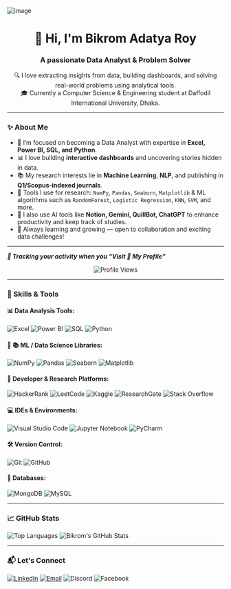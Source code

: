 ![image](https://github.com/user-attachments/assets/ed98fa14-a39c-4f1f-8f04-e713b5b6ec86)


<h1 align="center">👋 Hi, I'm Bikrom Adatya Roy</h1>
<h3 align="center">A passionate Data Analyst & Problem Solver</h3>

<p align="center">
🔍 I love extracting insights from data, building dashboards, and solving real-world problems using analytical tools.<br />
🎓 Currently a Computer Science & Engineering student at Daffodil International University, Dhaka.
</p>

---

### ✨ About Me

- 🎯 I’m focused on becoming a Data Analyst with expertise in **Excel, Power BI, SQL, and Python**.
- 📊 I love building **interactive dashboards** and uncovering stories hidden in data.
- 📚 My research interests lie in **Machine Learning**, **NLP**, and publishing in **Q1/Scopus-indexed journals**.
- 🧠 Tools I use for research: `NumPy`, `Pandas`, `Seaborn`, `Matplotlib` & ML algorithms such as `RandomForest`, `Logistic Regression`, `KNN`, `SVM`, and more.
- 🤖 I also use AI tools like **Notion, Gemini, QuillBot, ChatGPT** to enhance productivity and keep track of studies.
- 🌱 Always learning and growing — open to collaboration and exciting data challenges!

---

<i><b>📝 Tracking your activity when you <q>Visit 👀 My Profile</q></b></i><br>
<p align="center">
<img src="https://komarev.com/ghpvc/?username=ADATYA&color=blueviolet" alt="Profile Views"/>
</p>

---

### 🔧 Skills & Tools

#### 📊 Data Analysis Tools:
![Excel](https://img.shields.io/badge/Microsoft_Excel-217346?style=for-the-badge&logo=microsoft-excel&logoColor=white)
![Power BI](https://img.shields.io/badge/Power%20BI-F2C811?style=for-the-badge&logo=powerbi&logoColor=black)
![SQL](https://img.shields.io/badge/SQL-025E8C?style=for-the-badge&logo=postgresql&logoColor=white)
![Python](https://img.shields.io/badge/python-3670A0?style=for-the-badge&logo=python&logoColor=ffdd54)


#### 🧪 📚 ML / Data Science Libraries:
![NumPy](https://img.shields.io/badge/numpy-%23013243.svg?style=for-the-badge&logo=numpy&logoColor=white)
![Pandas](https://img.shields.io/badge/pandas-%23150458.svg?style=for-the-badge&logo=pandas&logoColor=white)
![Seaborn](https://img.shields.io/badge/seaborn-%23007FFF.svg?style=for-the-badge&logoColor=white)
![Matplotlib](https://img.shields.io/badge/Matplotlib-3776AB?style=for-the-badge&logo=matplotlib&logoColor=white)


#### 🧠 Developer & Research Platforms:
![HackerRank](https://img.shields.io/badge/Hackerrank-2EC866?style=for-the-badge&logo=HackerRank&logoColor=white)
![LeetCode](https://img.shields.io/badge/LeetCode-000000?style=for-the-badge&logo=LeetCode)
![Kaggle](https://img.shields.io/badge/Kaggle-035a7d?style=for-the-badge&logo=kaggle)
![ResearchGate](https://img.shields.io/badge/ResearchGate-00CCBB?style=for-the-badge&logo=ResearchGate)
![Stack Overflow](https://img.shields.io/badge/Stackoverflow-FE7A16?style=for-the-badge&logo=stack-overflow)


#### 💻 IDEs & Environments:
![Visual Studio Code](https://img.shields.io/badge/Visual%20Studio%20Code-0078d7.svg?style=for-the-badge&logo=visual-studio-code&logoColor=white)
![Jupyter Notebook](https://img.shields.io/badge/jupyter-%23FA0F00.svg?style=for-the-badge&logo=jupyter&logoColor=white)
![PyCharm](https://img.shields.io/badge/pycharm-143?style=for-the-badge&logo=pycharm&logoColor=black&color=black&labelColor=green)

#### 🛠️ Version Control:
![Git](https://img.shields.io/badge/git-%23F05033.svg?style=for-the-badge&logo=git&logoColor=white)
![GitHub](https://img.shields.io/badge/github-%23121011.svg?style=for-the-badge&logo=github&logoColor=white)

#### 💾 Databases:
![MongoDB](https://img.shields.io/badge/MongoDB-%234ea94b.svg?style=for-the-badge&logo=mongodb)
![MySQL](https://img.shields.io/badge/MySQL-%2300f.svg?style=for-the-badge&logo=mysql&logoColor=white)

---
### 📈 GitHub Stats

![Top Languages](https://github-readme-stats.vercel.app/api/top-langs/?username=ADATYA&layout=donut)
![Bikrom's GitHub Stats](https://github-readme-stats.vercel.app/api?username=ADATYA&show_icons=true&theme=transparent)

---
### 📬 Let's Connect

[![LinkedIn](https://img.shields.io/badge/LinkedIn-%230077B5.svg?style=for-the-badge&logo=linkedin&logoColor=white)](https://www.linkedin.com/in/bikromroy/)
[![Email](https://img.shields.io/badge/Email-Me-D14836?style=for-the-badge&logo=gmail&logoColor=white)](mailto:bikromroy0711@gmail.com)
![Discord](https://img.shields.io/badge/Discord-%235865F2.svg?style=for-the-badge&logo=discord&logoColor=white)
![Facebook](https://img.shields.io/badge/Facebook-%231877F2.svg?style=for-the-badge&logo=facebook&logoColor=white)



